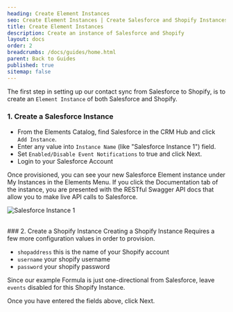 ```yaml
---
heading: Create Element Instances
seo: Create Element Instances | Create Salesforce and Shopify Instances
title: Create Element Instances
description: Create an instance of Salesforce and Shopify
layout: docs
order: 2
breadcrumbs: /docs/guides/home.html
parent: Back to Guides
published: true
sitemap: false
---
```


The first step in setting up our contact sync from Salesforce to Shopify, is to create an `Element Instance` of both Salesforce and Shopify.

### 1. Create a Salesforce Instance

- From the Elements Catalog, find Salesforce in the CRM Hub and click `Add Instance`.  
- Enter any value into `Instance Name` (like "Salesforce Instance 1") field.
- Set `Enabled/Disable Event Notifications` to true and click Next.
- Login to your Salesforce Account

Once provisioned, you can see your new Salesforce Element instance under My Instances in the Elements Menu.  If you click the Documentation tab of the instance, you are presented with the RESTful Swagger API docs that allow you to make live API calls to Salesforce.

![Salesforce Instance 1](https://cl.ly/3J3B2a1P3S2k/Image%202017-03-08%20at%204.09.27%20PM.public.png)

<br>
### 2. Create a Shopify Instance
Creating a Shopify Instance Requires a few more configuration values in order to provision.

- `shopaddress` this is the name of your Shopify account  
- `username` your shopify username  
- `password` your shopify password

Since our example Formula is just one-directional from Salesforce, leave `events` disabled for this Shopify Instance.

Once you have entered the fields above, click Next.